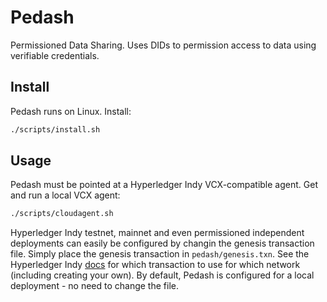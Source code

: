 # Pedash

Permissioned Data Sharing. Uses DIDs to permission access to data using verifiable credentials.

## Install

Pedash runs on Linux. Install:

```Bash
./scripts/install.sh
```

## Usage

Pedash must be pointed at a Hyperledger Indy VCX-compatible agent. Get and run a local VCX agent:

```Bash
./scripts/cloudagent.sh
```

Hyperledger Indy testnet, mainnet and even permissioned independent deployments can easily be configured by changin the genesis transaction file. Simply place the genesis transaction in `pedash/genesis.txn`. See the Hyperledger Indy [docs](https://hyperledger-indy.readthedocs.io/projects/node/en/latest/transactions.html#genesis-transactions) for which transaction to use for which network (including creating your own). By default, Pedash is configured for a local deployment - no need to change the file.